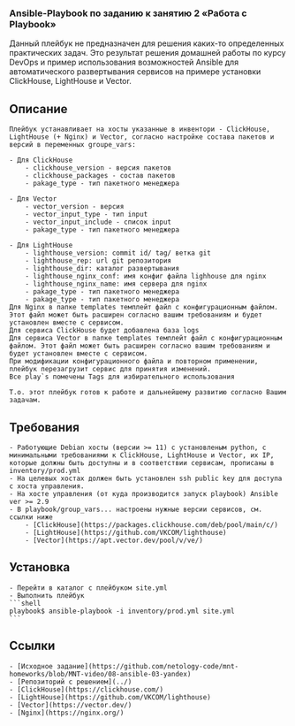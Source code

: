 ### Ansible-Playbook по заданию к занятию 2 «Работа с Playbook»

Данный плейбук не предназначен для решения каких-то определенных практических задач. Это результат решения домашней работы по курсу DevOps и пример использования возможностей Ansible для автоматического развертывания сервисов на примере установки ClickHouse, LightHouse и Vector.

## Описание

    Плейбук устанавливает на хосты указанные в инвентори - ClickHouse, LightHouse (+ Nginx) и Vector, согласно настройке состава пакетов и версий в переменных groupe_vars: 

    - Для ClickHouse 
        - clickhouse_version - версия пакетов
        - clickhouse_packages - состав пакетов
        - pakage_type - тип пакетного менеджера 

    - Для Vector
        - vector_version - версия
        - vector_input_type - тип input
        - vector_input_include - список input
        - pakage_type - тип пакетного менеджера 

    - Для LightHouse
        - lighthouse_version: commit id/ tag/ ветка git 
        - lighthouse_rep: url git репозитория
        - lighthouse_dir: каталог развертывания
        - lighthouse_nginx_conf: имя конфиг файла lighhouse для nginx
        - lighthouse_nginx_name: имя сервера для nginx
        - pakage_type - тип пакетного менеджера
        - pakage_type - тип пакетного менеджера
    Для Nginx в папке templates темплейт файл с конфигурационным файлом. Этот файл может быть расширен согласно вашим требованиям и будет установлен вместе с сервисом.  
    Для сервиса ClickHouse будет добавлена база logs  
    Для сервиса Vector в папке templates темплейт файл с конфигурационным файлом. Этот файл может быть расширен согласно вашим требованиям и будет установлен вместе с сервисом.  
    При модификации конфигурационного файла и повторном применении, плейбук перезагрузит сервис для принятия изменений.  
    Все play`s помечены Tags для избирательного использования  
    
    Т.о. этот плейбук готов к работе и дальнейшему развитию согласно Вашим задачам.  

## Требования

    - Работующие Debian хосты (версии >= 11) с установленым python, с минимальными требованиями к ClickHouse, LightHouse и Vector, их IP, которые должны быть доступны и в соответствии сервисам, прописаны в inventory/prod.yml
    - На целевых хостах должен быть установлен ssh public key для доступа с хоста управления.
    - На хосте управления (от куда производится запуск playbook) Ansible ver >= 2.9
    - В playbook/group_vars... настроены нужные версии сервисов, см. ссылки ниже 
        - [ClickHouse](https://packages.clickhouse.com/deb/pool/main/c/)
        - [LightHouse](https://github.com/VKCOM/lighthouse)
        - [Vector](https://apt.vector.dev/pool/v/ve/)

## Установка

    - Перейти в каталог с плейбуком site.yml
    - Выполнить плейбук
    ```shell
    playbook$ ansible-playbook -i inventory/prod.yml site.yml
    ```

## Ссылки
    
    - [Исходное задание](https://github.com/netology-code/mnt-homeworks/blob/MNT-video/08-ansible-03-yandex)
    - [Репозиторий с решением](../)
    - [ClickHouse](https://clickhouse.com/)
    - [LightHouse](https://github.com/VKCOM/lighthouse)
    - [Vector](https://vector.dev/)
    - [Nginx](https://nginx.org/) 